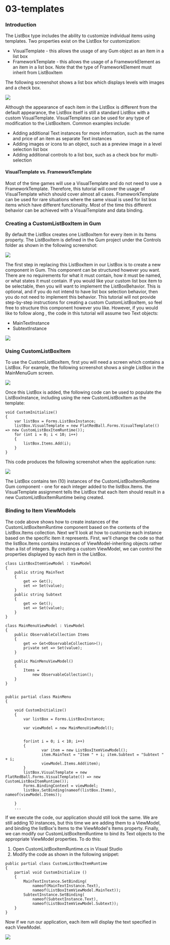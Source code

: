 # 03-templates

### Introduction

The ListBox type includes the ability to customize individual items using templates. Two properties exist on the ListBox for customization:

* VisualTemplate - this allows the usage of any Gum object as an item in a list box
* FrameworkTemplate - this allows the usage of a FrameworkElement as an item in a list box. Note that the type of FrameworkElement must inherit from ListBoxItem

The following screenshot shows a list box which displays levels with images and a check box.

![](../../../../media/2022-11-img_637e23a9e9252.png)

Although the appearance of each item in the ListBox is different from the default appearance, the ListBox itself is still a standard ListBox with a custom VisualTemplate. VisualTemplates can be used for any type of modification to the ListBoxItem. Common examples include:

* Adding additional Text instances for more information, such as the name and price of an item as separate Text instances
* Adding images or icons to an object, such as a preview image in a level selection list box
* Adding additional controls to a list box, such as a check box for multi-selection

#### VisualTemplate vs. FrameworkTemplate

Most of the time games will use a VisualTemplate and do not need to use a FrameworkTemplate. Therefore, this tutorial will cover the usage of VisualTemplate which should cover almost all cases. FrameworkTemplate can be used for rare situations where the same visual is used for list box items which have different functionality. Most of the time this different behavior can be achieved with a VisualTemplate and data binding.

### Creating a CustomListBoxItem in Gum

By default the ListBox creates one ListBoxItem for every item in its Items property. The ListBoxItem is defined in the Gum project under the Controls folder as shown in the following screenshot:

![](../../../../media/2023-08-img_64d1b98838807.png)

The first step in replacing this ListBoxItem in our ListBox is to create a new component in Gum. This component can be structured however you want. There are no requirements for what it must contain, how it must be named, or what states it must contain. If you would like your custom list box item to be selectable, then you will want to implement the ListBoxBehavior. This is optional, and if you do not intend to have list box selection behavior, then you do not need to implement this behavior. This tutorial will not provide step-by-step instructions for creating a custom CustomListBoxItem, so feel free to structure this component however you like. However, if you would like to follow along , the code in this tutorial will assume two Text objects:

* MainTextInstance
* SubtextInstance

![](../../../../media/2023-08-img_64d1bb0594b14.png)

&#x20;

### Using CustomListBoxItem

To use the CustomListBoxItem, first you will need a screen which contains a ListBox. For example, the following screenshot shows a single ListBox in the MainMenuGum screen.

![](../../../../media/2023-08-img_64d1bb63c3069.png)

Once this ListBox is added, the following code can be used to populate the ListBoxInstance, including using the new CustomListBoxItem as the template:

```
void CustomInitialize()
{
    var listBox = Forms.ListBoxInstance;
    listBox.VisualTemplate = new FlatRedBall.Forms.VisualTemplate(() => new CustomListBoxItemRuntime());
    for (int i = 0; i < 10; i++)
    {
        listBox.Items.Add(i);
    }
}
```

This code produces the following screenshot when the application runs:

![](../../../../media/2023-08-img_64d1bbee8ad3d.png)

The ListBox contains ten (10) instances of the CustomListBoxItemRuntime Gum component - one for each integer added to the listBox.Items. the VisualTemplate assignment tells the ListBox that each Item should result in a new CustomListBoxItemRuntime being created.

### Binding to Item ViewModels

The code above shows how to create instances of the CustomListBoxItemRuntime component based on the contents of the ListBox.Items collection. Next we'll look at how to customize each instance based on the specific item it represents. First, we'll change the code so that the listBox.Items contains instances of ViewModel-inheriting objects rather than a list of integers. By creating a custom ViewModel, we can control the properties displayed by each item in the ListBox.

```
class ListBoxItemViewModel : ViewModel
{
    public string MainText
    {
        get => Get();
        set => Set(value);
    }
    public string Subtext
    {
        get => Get();
        set => Set(value);
    }
}

class MainMenuViewModel : ViewModel
{
    public ObservableCollection Items
    {
        get => Get<ObservableCollection>();
        private set => Set(value);
    }

    public MainMenuViewModel()
    {
        Items = 
            new ObservableCollection();
    }
}


public partial class MainMenu
{

    void CustomInitialize()
    {
        var listBox = Forms.ListBoxInstance;
        
        var viewModel = new MainMenuViewModel();


        for(int i = 0; i < 10; i++) 
        { 
                var item = new ListBoxItemViewModel(); 
                item.MainText = "Item " + i; item.Subtext = "Subtext " + i; 
                viewModel.Items.Add(item); 
        } 
        listBox.VisualTemplate = new FlatRedBall.Forms.VisualTemplate(() => new CustomListBoxItemRuntime());
        Forms.BindingContext = viewModel;
        listBox.SetBinding(nameof(listBox.Items), nameof(viewModel.Items));

    }
    ...
```

&#x20; If we execute the code, our application should still look the same. We are still adding 10 instances, but this time we are adding them to a ViewModel, and binding the listBox's Items to the ViewModel's Items property. Finally, we can modify our CustomListBoxItemRuntime to bind its Text objects to the appropriate ViewModel properties. To do this:

1. Open CustomListBoxItemRuntime.cs in Visual Studio
2. Modify the code as shown in the following snippet:

&#x20;

```
public partial class CustomListBoxItemRuntime
{
    partial void CustomInitialize () 
    {
        MainTextInstance.SetBinding(
            nameof(MainTextInstance.Text), 
            nameof(ListBoxItemViewModel.MainText));
        SubtextInstance.SetBinding(
            nameof(SubtextInstance.Text), 
            nameof(ListBoxItemViewModel.Subtext));
    }
}
```

Now if we run our application, each item will display the text specified in each ViewModel.

![](../../../../media/2023-08-img_64d1be5cbbf49.png)

&#x20;
